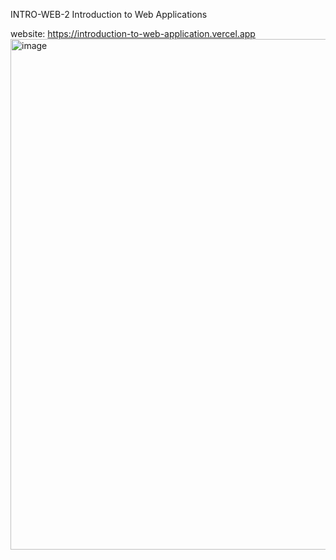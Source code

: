 INTRO-WEB-2 Introduction to Web Applications

website: https://introduction-to-web-application.vercel.app
<img width="817" alt="image" src="https://github.com/jsd-genkx/introduction-to-web-application/assets/114124443/19cd6dd3-be73-493d-9ad9-b7bf05ece9a1">
